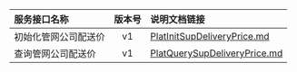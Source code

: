   
| 服务接口名称 | 版本号 | 说明文档链接 |  
| :----------------- | :-----: | :---------------- |  
| 初始化管网公司配送价 | v1 | [PlatInitSupDeliveryPrice.md](https://github.com/Zhang-Monica/gitMd/blob/master/EpeisPlat/PlatSupDeliveryServer/PlatInitSupDeliveryPrice.md) |  
| 查询管网公司配送价 | v1 | [PlatQuerySupDeliveryPrice.md](https://github.com/Zhang-Monica/gitMd/blob/master/EpeisPlat/PlatSupDeliveryServer/PlatQuerySupDeliveryPrice.md) |  
  
